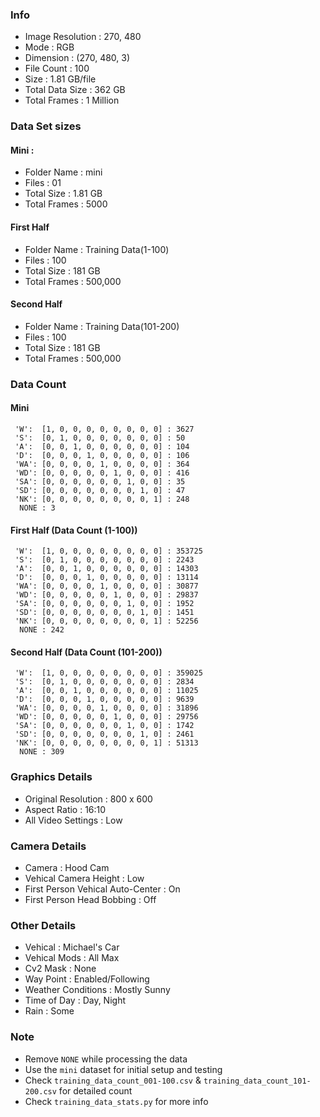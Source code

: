 ### Info
- Image Resolution : 270, 480
- Mode : RGB
- Dimension : (270, 480, 3)
- File Count : 100
- Size : 1.81 GB/file
- Total Data Size : 362 GB 
- Total Frames : 1 Million

### Data Set sizes
#### Mini : 
- Folder Name : mini
- Files : 01
- Total Size : 1.81 GB
- Total Frames : 5000

#### First Half
- Folder Name : Training Data(1-100)
- Files : 100
- Total Size : 181 GB
- Total Frames : 500,000

#### Second Half
- Folder Name : Training Data(101-200)
- Files : 100
- Total Size : 181 GB
- Total Frames : 500,000

### Data Count
#### Mini
```
 'W':  [1, 0, 0, 0, 0, 0, 0, 0, 0] : 3627
 'S':  [0, 1, 0, 0, 0, 0, 0, 0, 0] : 50
 'A':  [0, 0, 1, 0, 0, 0, 0, 0, 0] : 104
 'D':  [0, 0, 0, 1, 0, 0, 0, 0, 0] : 106
 'WA': [0, 0, 0, 0, 1, 0, 0, 0, 0] : 364
 'WD': [0, 0, 0, 0, 0, 1, 0, 0, 0] : 416
 'SA': [0, 0, 0, 0, 0, 0, 1, 0, 0] : 35
 'SD': [0, 0, 0, 0, 0, 0, 0, 1, 0] : 47
 'NK': [0, 0, 0, 0, 0, 0, 0, 0, 1] : 248
  NONE : 3 
```

#### First Half (Data Count (1-100))
```
 'W':  [1, 0, 0, 0, 0, 0, 0, 0, 0] : 353725
 'S':  [0, 1, 0, 0, 0, 0, 0, 0, 0] : 2243
 'A':  [0, 0, 1, 0, 0, 0, 0, 0, 0] : 14303
 'D':  [0, 0, 0, 1, 0, 0, 0, 0, 0] : 13114
 'WA': [0, 0, 0, 0, 1, 0, 0, 0, 0] : 30877
 'WD': [0, 0, 0, 0, 0, 1, 0, 0, 0] : 29837
 'SA': [0, 0, 0, 0, 0, 0, 1, 0, 0] : 1952
 'SD': [0, 0, 0, 0, 0, 0, 0, 1, 0] : 1451
 'NK': [0, 0, 0, 0, 0, 0, 0, 0, 1] : 52256
  NONE : 242
```
#### Second Half (Data Count (101-200))
```
 'W':  [1, 0, 0, 0, 0, 0, 0, 0, 0] : 359025
 'S':  [0, 1, 0, 0, 0, 0, 0, 0, 0] : 2834
 'A':  [0, 0, 1, 0, 0, 0, 0, 0, 0] : 11025
 'D':  [0, 0, 0, 1, 0, 0, 0, 0, 0] : 9639
 'WA': [0, 0, 0, 0, 1, 0, 0, 0, 0] : 31896
 'WD': [0, 0, 0, 0, 0, 1, 0, 0, 0] : 29756
 'SA': [0, 0, 0, 0, 0, 0, 1, 0, 0] : 1742
 'SD': [0, 0, 0, 0, 0, 0, 0, 1, 0] : 2461
 'NK': [0, 0, 0, 0, 0, 0, 0, 0, 1] : 51313
  NONE : 309
```

### Graphics Details
- Original Resolution : 800 x 600
- Aspect Ratio : 16:10
- All Video Settings : Low

### Camera Details
- Camera : Hood Cam
- Vehical Camera Height : Low
- First Person Vehical Auto-Center : On
- First Person Head Bobbing : Off

### Other Details
- Vehical : Michael's Car
- Vehical Mods : All Max 
- Cv2 Mask : None
- Way Point : Enabled/Following
- Weather Conditions : Mostly Sunny
- Time of Day : Day, Night
- Rain : Some

### Note
- Remove `NONE` while processing the data
- Use the `mini` dataset for initial setup and testing
- Check `training_data_count_001-100.csv` & `training_data_count_101-200.csv` for detailed count
- Check `training_data_stats.py` for more info